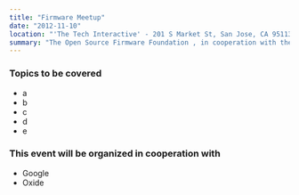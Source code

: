 ```yaml
---
title: "Firmware Meetup"
date: "2012-11-10"
location: "'The Tech Interactive' - 201 S Market St, San Jose, CA 95113, United States"
summary: "The Open Source Firmware Foundation , in cooperation with the Open Compute Project, will organize a one-day Mini Summit about Open-Source Firmware."
---
```

### Topics to be covered

* a 
* b 
* c 
* d 
* e 

### This event will be organized in cooperation with

* Google
* Oxide